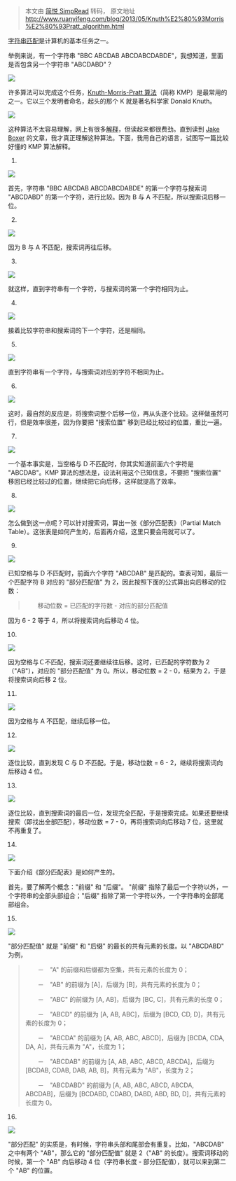 > 本文由 [简悦 SimpRead](http://ksria.com/simpread/) 转码， 原文地址 http://www.ruanyifeng.com/blog/2013/05/Knuth%E2%80%93Morris%E2%80%93Pratt_algorithm.html

[字符串匹配](http://en.wikipedia.org/wiki/String_searching_algorithm)是计算机的基本任务之一。

举例来说，有一个字符串 "BBC ABCDAB ABCDABCDABDE"，我想知道，里面是否包含另一个字符串 "ABCDABD"？

![](http://www.ruanyifeng.com/blogimg/asset/201305/bg2013050101.jpg)

许多算法可以完成这个任务，[Knuth-Morris-Pratt 算法](http://en.wikipedia.org/wiki/Knuth%E2%80%93Morris%E2%80%93Pratt_algorithm)（简称 KMP）是最常用的之一。它以三个发明者命名，起头的那个 K 就是著名科学家 Donald Knuth。

![](http://www.ruanyifeng.com/blogimg/asset/201305/bg2013050102.jpg)

这种算法不太容易理解，网上有很多[解释](http://www.google.com/search?q=Knuth-Morris-Pratt+algorithm)，但读起来都很费劲。直到读到 [Jake Boxer](http://jakeboxer.com/blog/2009/12/13/the-knuth-morris-pratt-algorithm-in-my-own-words/) 的文章，我才真正理解这种算法。下面，我用自己的语言，试图写一篇比较好懂的 KMP 算法解释。

1.

![](http://www.ruanyifeng.com/blogimg/asset/201305/bg2013050103.png)

首先，字符串 "BBC ABCDAB ABCDABCDABDE" 的第一个字符与搜索词 "ABCDABD" 的第一个字符，进行比较。因为 B 与 A 不匹配，所以搜索词后移一位。

2.

![](http://www.ruanyifeng.com/blogimg/asset/201305/bg2013050104.png)

因为 B 与 A 不匹配，搜索词再往后移。

3.

![](http://www.ruanyifeng.com/blogimg/asset/201305/bg2013050105.png)

就这样，直到字符串有一个字符，与搜索词的第一个字符相同为止。

4.

![](http://www.ruanyifeng.com/blogimg/asset/201305/bg2013050106.png)

接着比较字符串和搜索词的下一个字符，还是相同。

5.

![](http://www.ruanyifeng.com/blogimg/asset/201305/bg2013050107.png)

直到字符串有一个字符，与搜索词对应的字符不相同为止。

6.

![](http://www.ruanyifeng.com/blogimg/asset/201305/bg2013050108.png)

这时，最自然的反应是，将搜索词整个后移一位，再从头逐个比较。这样做虽然可行，但是效率很差，因为你要把 "搜索位置" 移到已经比较过的位置，重比一遍。

7.

![](http://www.ruanyifeng.com/blogimg/asset/201305/bg2013050107.png)

一个基本事实是，当空格与 D 不匹配时，你其实知道前面六个字符是 "ABCDAB"。KMP 算法的想法是，设法利用这个已知信息，不要把 "搜索位置" 移回已经比较过的位置，继续把它向后移，这样就提高了效率。

8.

![](http://www.ruanyifeng.com/blogimg/asset/201305/bg2013050109.png)

怎么做到这一点呢？可以针对搜索词，算出一张《部分匹配表》（Partial Match Table）。这张表是如何产生的，后面再介绍，这里只要会用就可以了。

9.

![](http://www.ruanyifeng.com/blogimg/asset/201305/bg2013050107.png)

已知空格与 D 不匹配时，前面六个字符 "ABCDAB" 是匹配的。查表可知，最后一个匹配字符 B 对应的 "部分匹配值" 为 2，因此按照下面的公式算出向后移动的位数：

> 　　移动位数 = 已匹配的字符数 - 对应的部分匹配值

因为 6 - 2 等于 4，所以将搜索词向后移动 4 位。

10.

![](http://www.ruanyifeng.com/blogimg/asset/201305/bg2013050110.png)

因为空格与Ｃ不匹配，搜索词还要继续往后移。这时，已匹配的字符数为 2（"AB"），对应的 "部分匹配值" 为 0。所以，移动位数 = 2 - 0，结果为 2，于是将搜索词向后移 2 位。

11.

![](http://www.ruanyifeng.com/blogimg/asset/201305/bg2013050111.png)

因为空格与 A 不匹配，继续后移一位。

12.

![](http://www.ruanyifeng.com/blogimg/asset/201305/bg2013050112.png)

逐位比较，直到发现 C 与 D 不匹配。于是，移动位数 = 6 - 2，继续将搜索词向后移动 4 位。

13.

![](http://www.ruanyifeng.com/blogimg/asset/201305/bg2013050113.png)

逐位比较，直到搜索词的最后一位，发现完全匹配，于是搜索完成。如果还要继续搜索（即找出全部匹配），移动位数 = 7 - 0，再将搜索词向后移动 7 位，这里就不再重复了。

14.

![](http://www.ruanyifeng.com/blogimg/asset/201305/bg2013050114.png)

下面介绍《部分匹配表》是如何产生的。

首先，要了解两个概念："前缀" 和 "后缀"。 "前缀" 指除了最后一个字符以外，一个字符串的全部头部组合；"后缀" 指除了第一个字符以外，一个字符串的全部尾部组合。

15.

![](http://www.ruanyifeng.com/blogimg/asset/201305/bg2013050109.png)

"部分匹配值" 就是 "前缀" 和 "后缀" 的最长的共有元素的长度。以 "ABCDABD" 为例，

> 　　－　"A" 的前缀和后缀都为空集，共有元素的长度为 0；
> 
> 　　－　"AB" 的前缀为 [A]，后缀为 [B]，共有元素的长度为 0；
> 
> 　　－　"ABC" 的前缀为 [A, AB]，后缀为 [BC, C]，共有元素的长度 0；
> 
> 　　－　"ABCD" 的前缀为 [A, AB, ABC]，后缀为 [BCD, CD, D]，共有元素的长度为 0；
> 
> 　　－　"ABCDA" 的前缀为 [A, AB, ABC, ABCD]，后缀为 [BCDA, CDA, DA, A]，共有元素为 "A"，长度为 1；
> 
> 　　－　"ABCDAB" 的前缀为 [A, AB, ABC, ABCD, ABCDA]，后缀为 [BCDAB, CDAB, DAB, AB, B]，共有元素为 "AB"，长度为 2；
> 
> 　　－　"ABCDABD" 的前缀为 [A, AB, ABC, ABCD, ABCDA, ABCDAB]，后缀为 [BCDABD, CDABD, DABD, ABD, BD, D]，共有元素的长度为 0。

16.

![](http://www.ruanyifeng.com/blogimg/asset/201305/bg2013050112.png)

"部分匹配" 的实质是，有时候，字符串头部和尾部会有重复。比如，"ABCDAB" 之中有两个 "AB"，那么它的 "部分匹配值" 就是 2（"AB" 的长度）。搜索词移动的时候，第一个 "AB" 向后移动 4 位（字符串长度 - 部分匹配值），就可以来到第二个 "AB" 的位置。